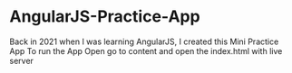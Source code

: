 # AngularJS-Practice-App
Back in 2021 when I was learning AngularJS, I created this Mini Practice App
To run the App Open go to content and open the index.html with live server
